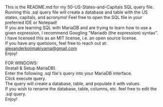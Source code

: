 This is the README.md for my 50-US-States-and-Capitals SQL query file. Running this .sql query file will create a database and table with the US states, capitals, and  acronyms!
Feel free to open the SQL file in your preferred IDE or Notepad!\
If you are learning SQL with MariaDB and are trying to learn how to use a given expression, I recommend Googling "Mariadb (the expression) syntax".\
I have licensed this as an MIT license, i.e. an open source license.\
If you have any quetsions, feel free to reach out at: alexanderkojimakiyama@gmail.com\
Enjoy!

FOR WINDOWS:\
(Install & Setup MariaDB).\
Enter the following .sql file's query into your MariaDB interface.\
Click execute query.\
The query will create a database, table, and populate it with values.\
If you wish to rename the database, table, columns, etc. feel free to edit the .sql query.\
Enjoy!
